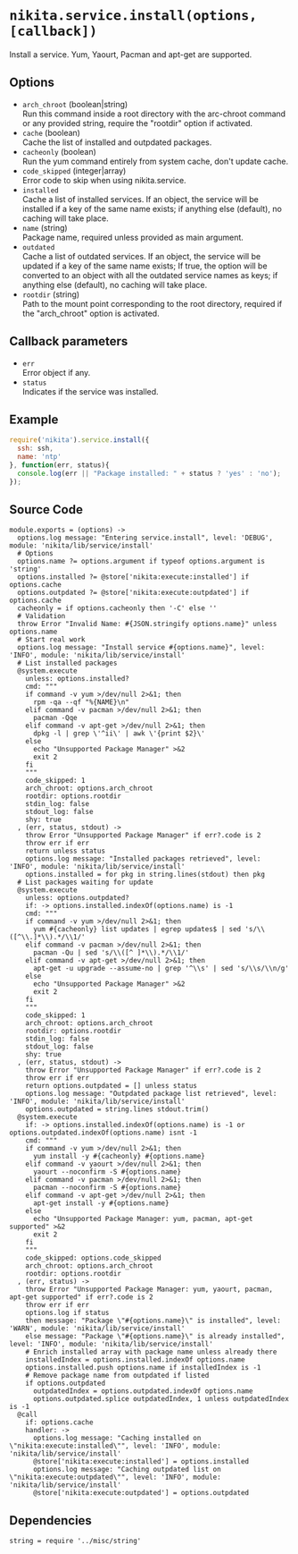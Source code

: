 
# `nikita.service.install(options, [callback])`

Install a service. Yum, Yaourt, Pacman and apt-get are supported.

## Options

* `arch_chroot` (boolean|string)   
  Run this command inside a root directory with the arc-chroot command or any
  provided string, require the "rootdir" option if activated.
* `cache` (boolean)   
  Cache the list of installed and outpdated packages.
* `cacheonly` (boolean)   
  Run the yum command entirely from system cache, don't update cache.
* `code_skipped` (integer|array)   
   Error code to skip when using nikita.service.
* `installed`   
  Cache a list of installed services. If an object, the service will be
  installed if a key of the same name exists; if anything else (default), no
  caching will take place.
* `name` (string)   
  Package name, required unless provided as main argument.
* `outdated`   
  Cache a list of outdated services. If an object, the service will be updated
  if a key of the same name exists; If true, the option will be converted to
  an object with all the outdated service names as keys; if anything else
  (default), no caching will take place.
* `rootdir` (string)   
  Path to the mount point corresponding to the root directory, required if
  the "arch_chroot" option is activated.

## Callback parameters

* `err`   
  Error object if any.   
* `status`   
  Indicates if the service was installed.   

## Example

```js
require('nikita').service.install({
  ssh: ssh,
  name: 'ntp'
}, function(err, status){
  console.log(err || "Package installed: " + status ? 'yes' : 'no');
});
```

## Source Code

    module.exports = (options) ->
      options.log message: "Entering service.install", level: 'DEBUG', module: 'nikita/lib/service/install'
      # Options
      options.name ?= options.argument if typeof options.argument is 'string'
      options.installed ?= @store['nikita:execute:installed'] if options.cache
      options.outpdated ?= @store['nikita:execute:outpdated'] if options.cache
      cacheonly = if options.cacheonly then '-C' else ''
      # Validation
      throw Error "Invalid Name: #{JSON.stringify options.name}" unless options.name
      # Start real work
      options.log message: "Install service #{options.name}", level: 'INFO', module: 'nikita/lib/service/install'
      # List installed packages
      @system.execute
        unless: options.installed?
        cmd: """
        if command -v yum >/dev/null 2>&1; then
          rpm -qa --qf "%{NAME}\n"
        elif command -v pacman >/dev/null 2>&1; then
          pacman -Qqe
        elif command -v apt-get >/dev/null 2>&1; then
          dpkg -l | grep \'^ii\' | awk \'{print $2}\'
        else
          echo "Unsupported Package Manager" >&2
          exit 2
        fi
        """
        code_skipped: 1
        arch_chroot: options.arch_chroot
        rootdir: options.rootdir
        stdin_log: false
        stdout_log: false
        shy: true
      , (err, status, stdout) ->
        throw Error "Unsupported Package Manager" if err?.code is 2
        throw err if err
        return unless status
        options.log message: "Installed packages retrieved", level: 'INFO', module: 'nikita/lib/service/install'
        options.installed = for pkg in string.lines(stdout) then pkg
      # List packages waiting for update
      @system.execute
        unless: options.outpdated?
        if: -> options.installed.indexOf(options.name) is -1
        cmd: """
        if command -v yum >/dev/null 2>&1; then
          yum #{cacheonly} list updates | egrep updates$ | sed 's/\\([^\\.]*\\).*/\\1/'
        elif command -v pacman >/dev/null 2>&1; then
          pacman -Qu | sed 's/\\([^ ]*\\).*/\\1/'
        elif command -v apt-get >/dev/null 2>&1; then
          apt-get -u upgrade --assume-no | grep '^\\s' | sed 's/\\s/\\n/g'
        else
          echo "Unsupported Package Manager" >&2
          exit 2
        fi
        """
        code_skipped: 1
        arch_chroot: options.arch_chroot
        rootdir: options.rootdir
        stdin_log: false
        stdout_log: false
        shy: true
      , (err, status, stdout) ->
        throw Error "Unsupported Package Manager" if err?.code is 2
        throw err if err
        return options.outpdated = [] unless status
        options.log message: "Outpdated package list retrieved", level: 'INFO', module: 'nikita/lib/service/install'
        options.outpdated = string.lines stdout.trim()
      @system.execute
        if: -> options.installed.indexOf(options.name) is -1 or options.outpdated.indexOf(options.name) isnt -1
        cmd: """
        if command -v yum >/dev/null 2>&1; then
          yum install -y #{cacheonly} #{options.name}
        elif command -v yaourt >/dev/null 2>&1; then
          yaourt --noconfirm -S #{options.name}
        elif command -v pacman >/dev/null 2>&1; then
          pacman --noconfirm -S #{options.name}
        elif command -v apt-get >/dev/null 2>&1; then
          apt-get install -y #{options.name}
        else
          echo "Unsupported Package Manager: yum, pacman, apt-get supported" >&2
          exit 2
        fi
        """
        code_skipped: options.code_skipped
        arch_chroot: options.arch_chroot
        rootdir: options.rootdir
      , (err, status) ->
        throw Error "Unsupported Package Manager: yum, yaourt, pacman, apt-get supported" if err?.code is 2
        throw err if err
        options.log if status
        then message: "Package \"#{options.name}\" is installed", level: 'WARN', module: 'nikita/lib/service/install'
        else message: "Package \"#{options.name}\" is already installed", level: 'INFO', module: 'nikita/lib/service/install'
        # Enrich installed array with package name unless already there
        installedIndex = options.installed.indexOf options.name
        options.installed.push options.name if installedIndex is -1
        # Remove package name from outpdated if listed
        if options.outpdated
          outpdatedIndex = options.outpdated.indexOf options.name
          options.outpdated.splice outpdatedIndex, 1 unless outpdatedIndex is -1
      @call
        if: options.cache
        handler: ->
          options.log message: "Caching installed on \"nikita:execute:installed\"", level: 'INFO', module: 'nikita/lib/service/install'
          @store['nikita:execute:installed'] = options.installed
          options.log message: "Caching outpdated list on \"nikita:execute:outpdated\"", level: 'INFO', module: 'nikita/lib/service/install'
          @store['nikita:execute:outpdated'] = options.outpdated

## Dependencies

    string = require '../misc/string'

